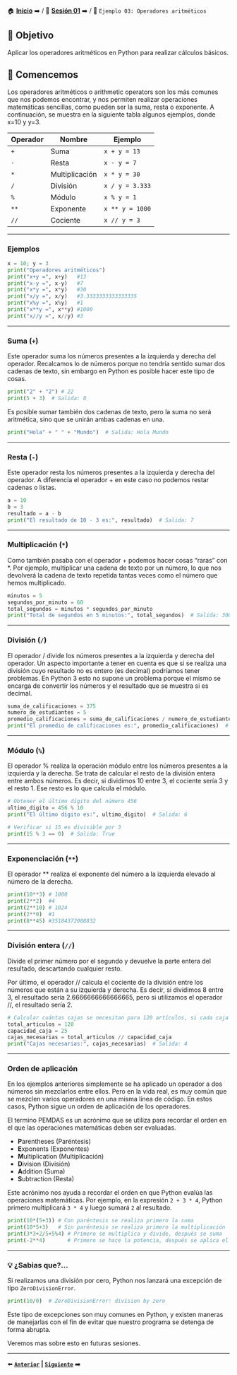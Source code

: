 🏠 [**Inicio**](../../Readme.md) ➡️ / 📖 [**Sesión 01**](../Readme.md) ➡️ / 📝 `Ejemplo 03: Operadores aritméticos`

## 🎯 Objetivo

Aplicar los operadores aritméticos en Python para realizar cálculos básicos.

## 🚀 Comencemos

Los operadores aritméticos o arithmetic operators son los más comunes que nos podemos encontrar, y nos permiten realizar operaciones matemáticas sencillas, como pueden ser la suma, resta o exponente. A continuación, se muestra en la siguiente tabla algunos ejemplos, donde x=10 y y=3.

| Operador | Nombre         | Ejemplo         |
|----------|----------------|-----------------|
| `+`      | Suma           | `x + y = 13`    |
| `-`      | Resta          | `x - y = 7`     |
| `*`      | Multiplicación | `x * y = 30`    |
| `/`      | División       | `x / y = 3.333` |
| `%`      | Módulo         | `x % y = 1`     |
| `**`     | Exponente      | `x ** y = 1000` |
| `//`     | Cociente       | `x // y = 3`    |

---

### Ejemplos

```python
x = 10; y = 3
print("Operadores aritméticos")
print("x+y =", x+y)   #13
print("x-y =", x-y)   #7
print("x*y =", x*y)   #30
print("x/y =", x/y)   #3.3333333333333335
print("x%y =", x%y)   #1
print("x**y =", x**y) #1000
print("x//y =", x//y) #3
```
---
### Suma (`+`)

Este operador suma los números presentes a la izquierda y derecha del operador. Recalcamos lo de números porque no tendría sentido sumar dos cadenas de texto, sin embargo en Python es posible hacer este tipo de cosas.

```python
print("2" + "2") # 22
print(5 + 3)  # Salida: 8
```
Es posible sumar también dos cadenas de texto, pero la suma no será aritmética, sino que se unirán ambas cadenas en una.

```python
print("Hola" + " " + "Mundo")  # Salida: Hola Mundo
```
---
### Resta (`-`)

Este operador resta los números presentes a la izquierda y derecha del operador. A diferencia el operador + en este caso no podemos restar cadenas o listas.

```python
a = 10
b = 3
resultado = a - b
print("El resultado de 10 - 3 es:", resultado)  # Salida: 7
```

---

### Multiplicación (`*`)

Como también pasaba con el operador + podemos hacer cosas “raras” con *. Por ejemplo, multiplicar una cadena de texto por un número, lo que nos devolverá la cadena de texto repetida tantas veces como el número que hemos multiplicado.

```python
minutos = 5
segundos_por_minuto = 60
total_segundos = minutos * segundos_por_minuto
print("Total de segundos en 5 minutos:", total_segundos)  # Salida: 300
```

---

### División (`/`)

El operador / divide los números presentes a la izquierda y derecha del operador. Un aspecto importante a tener en cuenta es que si se realiza una división cuyo resultado no es entero (es decimal) podríamos tener problemas. En Python 3 esto no supone un problema porque el mismo se encarga de convertir los números y el resultado que se muestra si es decimal.

```python
suma_de_calificaciones = 375
numero_de_estudiantes = 5
promedio_calificaciones = suma_de_calificaciones / numero_de_estudiantes
print("El promedio de calificaciones es:", promedio_calificaciones)  # Salida: 75.0
```

---

### Módulo (`%`)

El operador % realiza la operación módulo entre los números presentes a la izquierda y la derecha. Se trata de calcular el resto de la división entera entre ambos números. Es decir, si dividimos 10 entre 3, el cociente sería 3 y el resto 1. Ese resto es lo que calcula el módulo.

```python
# Obtener el último dígito del número 456
ultimo_digito = 456 % 10
print("El último dígito es:", ultimo_digito)  # Salida: 6
```

```python
# Verificar si 15 es divisible por 3
print(15 % 3 == 0)  # Salida: True
```
---

### Exponenciación (`**`)

El operador ** realiza el exponente del número a la izquierda elevado al número de la derecha.

```python
print(10**3) # 1000
print(2**2)  #4
print(2**10) # 1024
print(2**0)  #1
print(8**45) #35184372088832
```
---

### División entera (`//`)

Divide el primer número por el segundo y devuelve la parte entera del resultado, descartando cualquier resto.

Por último, el operador // calcula el cociente de la división entre los números que están a su izquierda y derecha. Es decir, si dividimos 8 entre 3, el resultado sería 2.6666666666666665, pero si utilizamos el operador //, el resultado sería 2.

```python
# Calcular cuántas cajas se necesitan para 120 artículos, si cada caja puede contener 25 artículos.
total_articulos = 120
capacidad_caja = 25
cajas_necesarias = total_articulos // capacidad_caja
print("Cajas necesarias:", cajas_necesarias)  # Salida: 4
```
---

### Orden de aplicación

En los ejemplos anteriores simplemente se ha aplicado un operador a dos números sin mezclarlos entre ellos. Pero en la vida real, es muy común que se mezclen varios operadores en una misma línea de código. En estos casos, Python sigue un orden de aplicación de los operadores.

El termino PEMDAS es un acrónimo que se utiliza para recordar el orden en el que las operaciones matemáticas deben ser evaluadas.  

- **P**arentheses (Paréntesis)
- **E**xponents (Exponentes)
- **M**ultiplication (Multiplicación)
- **D**ivision (División)
- **A**ddition (Suma)
- **S**ubtraction (Resta)

Este acrónimo nos ayuda a recordar el orden en que Python evalúa las operaciones matemáticas. Por ejemplo, en la expresión `2 + 3 * 4`, Python primero multiplicará `3 * 4` y luego sumará `2` al resultado.

```python
print(10*(5+3)) # Con paréntesis se realiza primero la suma
print(10*5+3)   # Sin paréntesis se realiza primero la multiplicación
print(3*3+2/5+5%4) # Primero se multiplica y divide, después se suma
print(-2**4)       # Primero se hace la potencia, después se aplica el signo negativo
```

---

### 💡 **¿Sabias que?...**

Si realizamos una división por cero, Python nos lanzará una excepción de tipo `ZeroDivisionError`.

```python
print(10/0)  # ZeroDivisionError: division by zero
```

Este tipo de excepciones son muy comunes en Python, y existen maneras de manejarlas con el fin de evitar que nuestro programa se detenga de forma abrupta.

Veremos mas sobre esto en futuras sesiones.


---

⬅️ **[`Anterior`](../Readme.md) | [`Siguiente`](../Reto-01/Readme.md)** ➡️